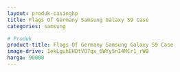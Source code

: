 ```yaml
---
layout: produk-casinghp
title: Flags Of Germany Samsung Galaxy S9 Case
categories: samsung

# Produk
product-title: Flags Of Germany Samsung Galaxy S9 Case
image-drive: 1ekLguhEHDtVO7qx_6WYy5nI4MCr1_rWB
harga: 90000
---
```

